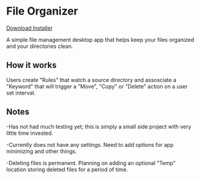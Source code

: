 # File Organizer

[Download Installer](https://github.com/KodyInBoise/FileOrganizer/raw/stable/FileOrganizer_Installer.exe "Download File Organizer")

A simple file management desktop app that helps keep your files organized and your directories clean.

## How it works

Users create "Rules" that watch a source directory and assosciate a "Keyword" that will trigger a "Move", "Copy"
or "Delete" action on a user set interval.

## Notes

-Has not had much testing yet; this is simply a small side project with very little time invested.

-Currently does not have any settings. Need to add options for app minimizing and other things.

-Deleting files is permanent. Planning on adding an optional "Temp" location storing deleted files for a period of time.


